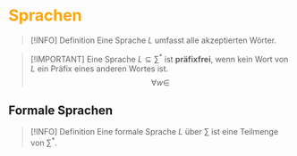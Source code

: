 # <font color = "orange">Sprachen</font>

>[!INFO] Definition
>Eine Sprache $L$ umfasst alle akzeptierten Wörter.

>[!IMPORTANT] Eine Sprache $L \subseteq \sum^*$ ist **präfixfrei**, wenn kein Wort von $L$ ein Präfix eines anderen Wortes ist.
>$$
>\forall w \in 
>$$

## Formale Sprachen
>[!INFO] Definition
>Eine formale Sprache $L$ über $\sum$ ist eine Teilmenge von $\sum^*$.

